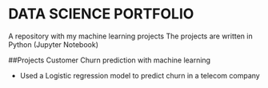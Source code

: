 # DATA SCIENCE PORTFOLIO
A repository with my machine learning projects
The projects are written in Python (Jupyter Notebook)

##Projects
Customer Churn prediction with machine learning 
  - Used a Logistic regression model to predict churn in a telecom company
    
